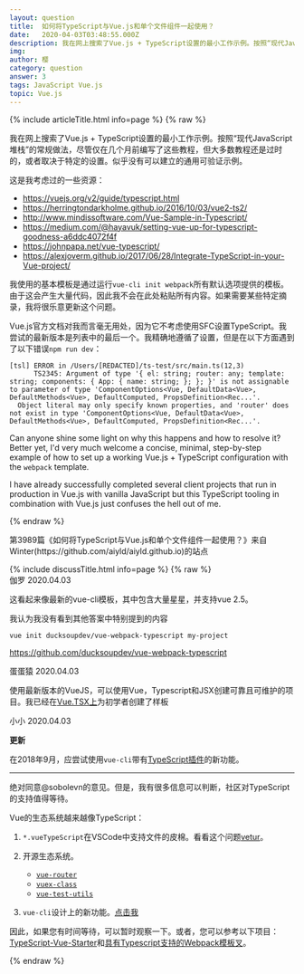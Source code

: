 ```yaml
---
layout: question
title:  如何将TypeScript与Vue.js和单个文件组件一起使用？
date:   2020-04-03T03:48:55.000Z
description: 我在网上搜索了Vue.js + TypeScript设置的最小工作示例。按照“现代JavaScript堆栈”的常规做法，尽管仅在几个月前编写了这些教程，但...
img: 
author: 樱
category: question
answer: 3
tags: JavaScript Vue.js
topic: Vue.js
---
```

<div class="article-root">
  <div class="article">
    {% include articleTitle.html info=page %}
    {% raw %}
    <div class="article-content"><p><font style="vertical-align: inherit;"><font style="vertical-align: inherit;">我在网上搜索了Vue.js + TypeScript设置的最小工作示例。</font><font style="vertical-align: inherit;">按照“现代JavaScript堆栈”的常规做法，尽管仅在几个月前编写了这些教程，但大多数教程还是过时的，或者取决于特定的设置。</font><font style="vertical-align: inherit;">似乎没有可以建立的通用可验证示例。</font></font></p>

<p><font style="vertical-align: inherit;"><font style="vertical-align: inherit;">这是我考虑过的一些资源：</font></font></p>

<ul>
<li><a href="https://vuejs.org/v2/guide/typescript.html" rel="noreferrer"><font style="vertical-align: inherit;"><font style="vertical-align: inherit;">https://vuejs.org/v2/guide/typescript.html</font></font></a></li>
<li><a href="https://herringtondarkholme.github.io/2016/10/03/vue2-ts2/" rel="noreferrer"><font style="vertical-align: inherit;"><font style="vertical-align: inherit;">https://herringtondarkholme.github.io/2016/10/03/vue2-ts2/</font></font></a></li>
<li><a href="http://www.mindissoftware.com/Vue-Sample-in-Typescript/" rel="noreferrer"><font style="vertical-align: inherit;"><font style="vertical-align: inherit;">http://www.mindissoftware.com/Vue-Sample-in-Typescript/</font></font></a></li>
<li><a href="https://medium.com/@hayavuk/setting-vue-up-for-typescript-goodness-a6ddc4072f4f" rel="noreferrer"><font style="vertical-align: inherit;"><font style="vertical-align: inherit;">https://medium.com/@hayavuk/setting-vue-up-for-typescript-goodness-a6ddc4072f4f</font></font></a></li>
<li><a href="https://johnpapa.net/vue-typescript/" rel="noreferrer"><font style="vertical-align: inherit;"><font style="vertical-align: inherit;">https://johnpapa.net/vue-typescript/</font></font></a></li>
<li><a href="https://alexjoverm.github.io/2017/06/28/Integrate-TypeScript-in-your-Vue-project/" rel="noreferrer"><font style="vertical-align: inherit;"><font style="vertical-align: inherit;">https://alexjoverm.github.io/2017/06/28/Integrate-TypeScript-in-your-Vue-project/</font></font></a></li>
</ul>

<p><font style="vertical-align: inherit;"><font style="vertical-align: inherit;">我使用的基本模板是通过运行</font></font><code>vue-cli init webpack</code><font style="vertical-align: inherit;"><font style="vertical-align: inherit;">所有默认选项</font><font style="vertical-align: inherit;">提供的模板</font><font style="vertical-align: inherit;">。</font><font style="vertical-align: inherit;">由于这会产生大量代码，因此我不会在此处粘贴所有内容。</font><font style="vertical-align: inherit;">如果需要某些特定摘录，我将很乐意更新这个问题。</font></font></p>

<p><font style="vertical-align: inherit;"><font style="vertical-align: inherit;">Vue.js官方文档对我而言毫无用处，因为它不考虑使用SFC设置TypeScript。</font><font style="vertical-align: inherit;">我尝试的最新版本是列表中的最后一个。</font><font style="vertical-align: inherit;">我精确地遵循了设置，但是在以下方面遇到了以下错误</font></font><code>npm run dev</code><font style="vertical-align: inherit;"><font style="vertical-align: inherit;">：</font></font></p>

<pre><code>[tsl] ERROR in /Users/[REDACTED]/ts-test/src/main.ts(12,3)<font></font>
      TS2345: Argument of type '{ el: string; router: any; template: string; components: { App: { name: string; }; }; }' is not assignable to parameter of type 'ComponentOptions&lt;Vue, DefaultData&lt;Vue&gt;, DefaultMethods&lt;Vue&gt;, DefaultComputed, PropsDefinition&lt;Rec...'.<font></font>
  Object literal may only specify known properties, and 'router' does not exist in type 'ComponentOptions&lt;Vue, DefaultData&lt;Vue&gt;, DefaultMethods&lt;Vue&gt;, DefaultComputed, PropsDefinition&lt;Rec...'.<font></font>
</code></pre>

<p>Can anyone shine some light on why this happens and how to resolve it? Better yet, I'd very much welcome a concise, minimal, step-by-step example of how to set up a working Vue.js + TypeScript configuration with the <code>webpack</code> template.</p>

<p>I have already successfully completed several client projects that run in production in Vue.js with vanilla JavaScript but this TypeScript tooling in combination with Vue.js just confuses the hell out of me.</p></div>
    {% endraw %}
  </div>
  <p class="winter_mark">第3989篇《如何将TypeScript与Vue.js和单个文件组件一起使用？》来自Winter(https://github.com/aiyld/aiyld.github.io)的站点</p>
  <div class="discuss-wrapper">
    {% include discussTitle.html info=page %}
    {% raw %}
    <div class="discuss-item">
        <div class="discuss-parent">
          <div class="discuss-meta">
            <span class="discuss-user">伽罗</span>
            <span class="discuss-time">2020.04.03</span>
          </div>
          <div class="discuss-comment"><p><font style="vertical-align: inherit;"><font style="vertical-align: inherit;">这看起来像最新的vue-cli模板，其中包含大量星星，并支持vue 2.5。</font></font></p>

<p><font style="vertical-align: inherit;"><font style="vertical-align: inherit;">我认为我没有看到其他答案中特别提到的内容</font></font></p>

<p><code>vue init ducksoupdev/vue-webpack-typescript my-project</code></p>

<p><a href="https://github.com/ducksoupdev/vue-webpack-typescript" rel="nofollow noreferrer"><font style="vertical-align: inherit;"><font style="vertical-align: inherit;">https://github.com/ducksoupdev/vue-webpack-typescript</font></font></a></p></div>
        </div></div><div class="discuss-item">
        <div class="discuss-parent">
          <div class="discuss-meta">
            <span class="discuss-user">蛋蛋猿</span>
            <span class="discuss-time">2020.04.03</span>
          </div>
          <div class="discuss-comment"><p><font style="vertical-align: inherit;"><font style="vertical-align: inherit;">使用最新版本的VueJS，可以使用Vue，Typescript和JSX创建可靠且可维护的项目。</font><font style="vertical-align: inherit;">我已经在</font><a href="https://github.com/tejzpr/Vue.TSX" rel="nofollow noreferrer"><font style="vertical-align: inherit;">Vue.TSX上</font></a><font style="vertical-align: inherit;">为初学者创建了样板</font></font><a href="https://github.com/tejzpr/Vue.TSX" rel="nofollow noreferrer"><font style="vertical-align: inherit;"></font></a></p></div>
        </div></div><div class="discuss-item">
        <div class="discuss-parent">
          <div class="discuss-meta">
            <span class="discuss-user">小小</span>
            <span class="discuss-time">2020.04.03</span>
          </div>
          <div class="discuss-comment"><p><strong><font style="vertical-align: inherit;"><font style="vertical-align: inherit;">更新</font></font></strong></p>

<p><font style="vertical-align: inherit;"><font style="vertical-align: inherit;">在2018年9月，应尝试使用</font></font><code>vue-cli</code><font style="vertical-align: inherit;"><font style="vertical-align: inherit;">带有</font></font><a href="https://github.com/vuejs/vue-cli/tree/dev/packages/%40vue/cli-plugin-typescript" rel="nofollow noreferrer"><font style="vertical-align: inherit;"><font style="vertical-align: inherit;">TypeScript插件</font></font></a><font style="vertical-align: inherit;"><font style="vertical-align: inherit;">的新功能</font><font style="vertical-align: inherit;">。</font></font></p>

<hr>

<p><font style="vertical-align: inherit;"><font style="vertical-align: inherit;">绝对同意@sobolevn的意见。</font><font style="vertical-align: inherit;">但是，我有很多信息可以判断，社区对TypeScript的支持值得等待。</font></font></p>

<p><font style="vertical-align: inherit;"><font style="vertical-align: inherit;">Vue的生态系统越来越像TypeScript：</font></font></p>

<ol>
<li><p><code>*.vue</code><font style="vertical-align: inherit;"></font><code>TypeScript</code><font style="vertical-align: inherit;"><font style="vertical-align: inherit;">在VSCode中支持</font><font style="vertical-align: inherit;">文件的</font><font style="vertical-align: inherit;">皮棉。</font><font style="vertical-align: inherit;">看看这个问题</font></font><a href="https://github.com/vuejs/vetur/issues/170" rel="nofollow noreferrer"><font style="vertical-align: inherit;"><font style="vertical-align: inherit;">vetur</font></font></a><font style="vertical-align: inherit;"><font style="vertical-align: inherit;">。</font></font></p></li>
<li><p><font style="vertical-align: inherit;"><font style="vertical-align: inherit;">开源生态系统。</font></font></p>

<ul>
<li><a href="https://github.com/vuejs/vue-router/tree/dev/types" rel="nofollow noreferrer"><code>vue-router</code></a></li>
<li><a href="https://github.com/ktsn/vuex-class/" rel="nofollow noreferrer"><code>vuex-class</code></a></li>
<li><a href="https://github.com/vuejs/vue-test-utils/tree/dev/types" rel="nofollow noreferrer"><code>vue-test-utils</code></a></li>
</ul></li>
<li><p><font style="vertical-align: inherit;"></font><code>vue-cli</code><font style="vertical-align: inherit;"><font style="vertical-align: inherit;">设计上的</font><font style="vertical-align: inherit;">新功能</font><font style="vertical-align: inherit;">。</font></font><a href="https://github.com/vuejs-templates/webpack/pull/797" rel="nofollow noreferrer"><font style="vertical-align: inherit;"><font style="vertical-align: inherit;">点击我</font></font></a></p></li>
</ol>

<p><font style="vertical-align: inherit;"><font style="vertical-align: inherit;">因此，如果您有时间等待，可以暂时观察一下。</font><font style="vertical-align: inherit;">或者，您可以参考以下项目：</font></font><a href="https://github.com/Microsoft/TypeScript-Vue-Starter" rel="nofollow noreferrer"><font style="vertical-align: inherit;"><font style="vertical-align: inherit;">TypeScript-Vue-Starter</font></font></a><font style="vertical-align: inherit;"><font style="vertical-align: inherit;">和</font></font><a href="https://github.com/Toilal/vue-webpack-template" rel="nofollow noreferrer"><font style="vertical-align: inherit;"><font style="vertical-align: inherit;">具有Typescript支持的Webpack模板叉</font></font></a><font style="vertical-align: inherit;"><font style="vertical-align: inherit;">。</font></font></p></div>
        </div></div>
    {% endraw %}
  </div>
<div>
